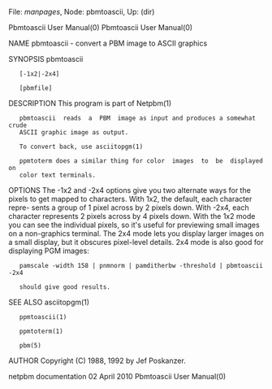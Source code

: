 File: *manpages*,  Node: pbmtoascii,  Up: (dir)

Pbmtoascii User Manual(0)                            Pbmtoascii User Manual(0)



NAME
       pbmtoascii - convert a PBM image to ASCII graphics


SYNOPSIS
       pbmtoascii

       [-1x2|-2x4]

       [pbmfile]


DESCRIPTION
       This program is part of Netpbm(1)

       pbmtoascii  reads  a  PBM  image as input and produces a somewhat crude
       ASCII graphic image as output.

       To convert back, use asciitopgm(1)

       ppmtoterm does a similar thing for color  images  to  be  displayed  on
       color text terminals.



OPTIONS
       The -1x2 and -2x4 options give you two alternate ways for the pixels to
       get mapped to characters.  With 1x2, the default, each character repre-
       sents  a  group  of  1  pixel across by 2 pixels down.  With -2x4, each
       character represents 2 pixels across by 4 pixels down.   With  the  1x2
       mode  you  can see the individual pixels, so it's useful for previewing
       small images on a non-graphics terminal.  The 2x4 mode lets you display
       larger  images on a small display, but it obscures pixel-level details.
       2x4 mode is also good for displaying PGM images:

       pamscale -width 158 | pnmnorm | pamditherbw -threshold | pbmtoascii -2x4

       should give good results.


SEE ALSO
       asciitopgm(1)

       ppmtoascii(1)

       ppmtoterm(1)

       pbm(5)



AUTHOR
       Copyright (C) 1988, 1992 by Jef Poskanzer.



netpbm documentation             02 April 2010       Pbmtoascii User Manual(0)
